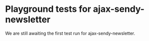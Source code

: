 # Playground tests for ajax-sendy-newsletter
We are still awaiting the first test run for ajax-sendy-newsletter.
